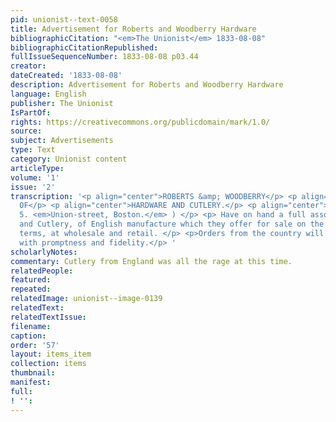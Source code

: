 ```yaml
---
pid: unionist--text-0058
title: Advertisement for Roberts and Woodberry Hardware
bibliographicCitation: "<em>The Unionist</em> 1833-08-08"
bibliographicCitationRepublished: 
fullIssueSequenceNumber: 1833-08-08 p03.44
creator: 
dateCreated: '1833-08-08'
description: Advertisement for Roberts and Woodberry Hardware
language: English
publisher: The Unionist
IsPartOf: 
rights: https://creativecommons.org/publicdomain/mark/1.0/
source: 
subject: Advertisements
type: Text
category: Unionist content
articleType: 
volume: '1'
issue: '2'
transcription: '<p align="center">ROBERTS &amp; WOODBERRY</p> <p align="center">IMPORTERS
  OF</p> <p align="center">HARDWARE AND CUTLERY.</p> <p align="center"> ( <em>No.</em>
  5. <em>Union-street, Boston.</em> ) </p> <p> Have on hand a full assortment of Hardware
  and Cutlery, of English manufacture which they offer for sale on the most reasonable
  terms, at wholesale and retail. </p> <p>Orders from the country will be executed
  with promptness and fidelity.</p> '
scholarlyNotes: 
commentary: Cutlery from England was all the rage at this time.
relatedPeople: 
featured: 
repeated: 
relatedImage: unionist--image-0139
relatedText: 
relatedTextIssue: 
filename: 
caption: 
order: '57'
layout: items_item
collection: items
thumbnail: 
manifest: 
full: 
! '': 
---
```

